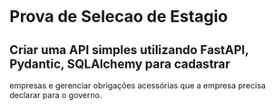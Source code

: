 # Prova de Selecao de Estagio
## Criar uma API simples utilizando FastAPI, Pydantic, SQLAlchemy para cadastrar
empresas e gerenciar obrigações acessórias que a empresa precisa declarar para o
governo. 
